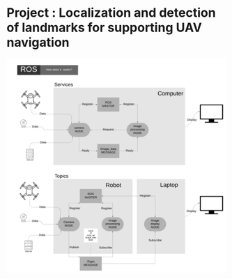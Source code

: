 # Project : Localization and detection of landmarks for supporting UAV navigation

<img src="images/ROS_diagram_1.png" width="720">
          
